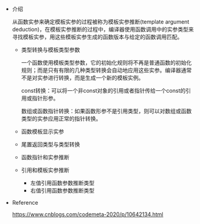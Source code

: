 * 介绍

  从函数实参来确定模板实参的过程被称为模板实参推断(template argument deduction)，在模板实参推断的过程中，编译器使用函数调用中的实参类型来寻找模板实参，用这些模板实参生成的函数版本与给定的函数调用匹配。

  * 类型转换与模板类型参数

    一个函数使用模板类型参数，它的初始化规则将不再是普通函数的初始化规则；而是只有有限的几种类型转换会自动地应用这些实参。编译器通常不是对实参进行转换，而是生成一个新的模板实例。

    const转换：可以将一个非const对象的引用或者指针传给一个const的引用或指针形参。

    数组或函数指针转换：如果函数形参不是引用类型，则可以对数组或函数类型的实参应用正常的指针转换。

  * 函数模板显示实参

  * 尾置返回类型与类型转换

  * 函数指针和实参推断

  * 引用和模板实参推断

    * 左值引用函数参数推断类型
    * 右值引用函数参数推断类型
  
* Reference

  https://www.cnblogs.com/codemeta-2020/p/10642134.html